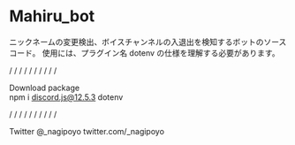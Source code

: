 # Mahiru_bot

ニックネームの変更検出、ボイスチャンネルの入退出を検知するボットのソースコード。
使用には、プラグイン名 dotenv の仕様を理解する必要があります。

/ / / / / / / / / /

Download package
\
npm i discord.js@12.5.3 dotenv

/ / / / / / / / / /

Twitter @_nagipoyo
twitter.com/_nagipoyo
